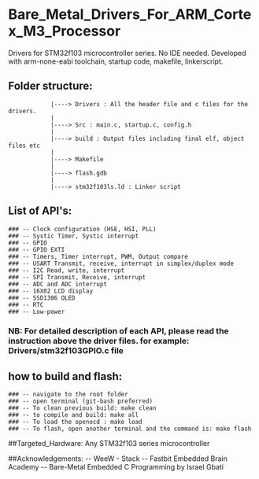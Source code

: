 # Bare_Metal_Drivers_For_ARM_Cortex_M3_Processor
Drivers for STM32f103 microcontroller series. No IDE needed. Developed with arm-none-eabi toolchain, startup code, makefile, linkerscript.

## Folder structure: 
				|----> Drivers : All the header file and c files for the drivers.
				|
				|----> Src : main.c, startup.c, config.h
				|
				|----> build : Output files including final elf, object files etc
				|
				|----> Makefile 
				|
				|----> flash.gdb
				|
				|----> stm32f103ls.ld : Linker script
				

## List of API's: 
	### -- Clock configuration (HSE, HSI, PLL)
	### -- Systic Timer, Systic interrupt
	### -- GPIO
	### -- GPIO EXTI
	### -- Timers, Timer interrupt, PWM, Output compare
	### -- USART Transmit, receive, interrupt in simplex/duplex mode
	### -- I2C Read, write, interrupt
	### -- SPI Transmit, Receive, interrupt
	### -- ADC and ADC interrupt
	### -- 16X02 LCD display
	### -- SSD1306 OLED
	### -- RTC
	### -- Low-power
 ### NB: For detailed description of each API, please read the instruction above the driver files.  for example: Drivers/stm32f103GPIO.c file

## how to build and flash: 
	### -- navigate to the root folder
	### -- open terminal (git-bash preferred)
	### -- To clean previous build: make clean
	### -- to compile and build: make all
	### -- To load the openocd : make load
	### -- To flash, open another terminal and the command is: make flash


##Targeted_Hardware: Any STM32f103 series microcontroller


##Acknowledgements: 
	-- WeeW - Stack
	-- Fastbit Embedded Brain Academy
	-- Bare-Metal Embedded C Programming by Israel Gbati

